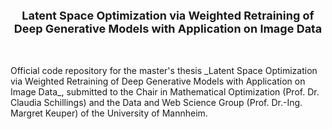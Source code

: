 
<p align="center">
  <b><font size="4"> Latent Space Optimization via Weighted Retraining of Deep Generative Models with Application on Image Data </font></b><br>
  <br><br>
</p>
Official code repository for the master's thesis _Latent Space Optimization via Weighted Retraining of Deep Generative Models with Application on Image Data_, submitted to the Chair in Mathematical Optimization (Prof. Dr. Claudia Schillings) and the Data and Web Science Group (Prof. Dr.-Ing. Margret Keuper) of the University of Mannheim.
